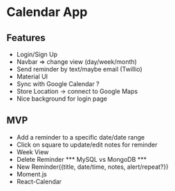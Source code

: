 # Calendar App

## Features

* Login/Sign Up
* Navbar => change view (day/week/month)
* Send reminder by text/maybe email (Twillio)
* Material UI
* Sync with Google Calendar ?
* Store Location -> connect to Google Maps
* Nice background for login page

## MVP

* Add a reminder to a specific date/date range
* Click on square to update/edit notes for reminder
* Week View 
* Delete Reminder
*** MySQL vs MongoDB ***
* New Reminder({title, date/time, notes, alert/repeat?})
* Moment.js
* React-Calendar